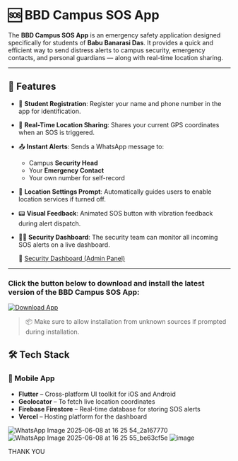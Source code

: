# 🆘 BBD Campus SOS App

The **BBD Campus SOS App** is an emergency safety application designed specifically for students of **Babu Banarasi Das**. It provides a quick and efficient way to send distress alerts to campus security, emergency contacts, and personal guardians — along with real-time location sharing.

---

## 📱 Features

- 🔐 **Student Registration**: Register your name and phone number in the app for identification.
- 📍 **Real-Time Location Sharing**: Shares your current GPS coordinates when an SOS is triggered.
- 📤 **Instant Alerts**: Sends a WhatsApp message to:
  - Campus **Security Head**
  - Your **Emergency Contact**
  - Your own number for self-record
- 🧭 **Location Settings Prompt**: Automatically guides users to enable location services if turned off.
- 📟 **Visual Feedback**: Animated SOS button with vibration feedback during alert dispatch.
- 👮‍♂️ **Security Dashboard**: The security team can monitor all incoming SOS alerts on a live dashboard.

  🔗 [Security Dashboard (Admin Panel)](https://campusbbdsos.vercel.app/)

---

 ### Click the button below to download and install the latest version of the BBD Campus SOS App:

[![Download App](https://img.shields.io/badge/⬇️%20Download%20App-APK-blue?style=for-the-badge&logo=android)](https://github.com/zbytes2227/bbd-campus-sos/blob/main/campus_sos_app.apk)

> 📦 Make sure to allow installation from unknown sources if prompted during installation.



## 🛠️ Tech Stack

### 📱 Mobile App
- **Flutter** – Cross-platform UI toolkit for iOS and Android 
- **Geolocator** – To fetch live location coordinates 
- **Firebase Firestore** – Real-time database for storing SOS alerts
- **Vercel** – Hosting platform for the dashboard

![WhatsApp Image 2025-06-08 at 16 25 54_2a167770](https://github.com/user-attachments/assets/0ca2133a-51da-4645-83e3-bbcfb1957657)
![WhatsApp Image 2025-06-08 at 16 25 55_be63cf5e](https://github.com/user-attachments/assets/35b76dbb-d977-4e94-987a-8bf82a25d457)
![image](https://github.com/user-attachments/assets/4ece2da1-eac8-4beb-881a-d30d8d5eb215)



THANK YOU
